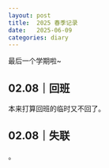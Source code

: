 ```yaml
---
layout: post
title:  2025 春季记录
date:   2025-06-09
categories: diary
---
```


最后一个学期啦~

## 02.08｜回班

本来打算回班的临时又不回了。

## 02.08｜失联

。

